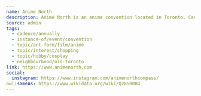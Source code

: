 ```yaml
---
name: Anime North
description: Anime North is an anime convention located in Toronto, Canada that celebrates anime, manga, music, games and all other forms of Japanese Culture! Anime North will be the weekend of May 23-25, 2025 at the Toronto Congress Centre and Delta Hotel Airport.
source: admin
tags:
  - cadence/annually
  - instance-of/event/convention
  - topic/art-form/film/anime
  - topic/interest/shopping
  - topic/hobby/cosplay
  - neighbourhood/old-toronto
link: https://www.animenorth.com
social:
  instagram: https://www.instagram.com/animenorthcompass/
owl:sameAs: https://www.wikidata.org/wiki/Q2850084
---
```

